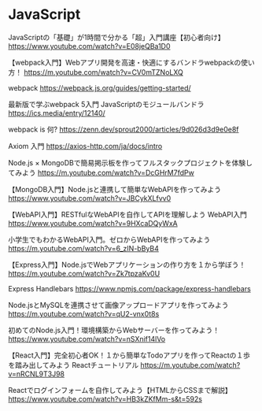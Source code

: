 # JavaScript
JavaScriptの「基礎」が1時間で分かる「超」入門講座【初心者向け】
https://www.youtube.com/watch?v=E08jeQBa1D0

【webpack入門】Webアプリ開発を高速・快適にするバンドラwebpackの使い方！ 
https://m.youtube.com/watch?v=CV0mTZNoLXQ

webpack 
https://webpack.js.org/guides/getting-started/

最新版で学ぶwebpack 5入門
JavaScriptのモジュールバンドラ
https://ics.media/entry/12140/

webpack is 何?
https://zenn.dev/sprout2000/articles/9d026d3d9e0e8f

Axiom 入門
https://axios-http.com/ja/docs/intro

Node.js × MongoDBで簡易掲示板を作ってフルスタックプロジェクトを体験してみよう
https://m.youtube.com/watch?v=DcGHrM7fdPw

【MongoDB入門】Node.jsと連携して簡単なWebAPIを作ってみよう
https://www.youtube.com/watch?v=JBCykXLfvv0

【WebAPI入門】RESTfulなWebAPIを自作してAPIを理解しよう WebAPI入門 https://www.youtube.com/watch?v=9HXcaDQyWxA

小学生でもわかるWebAPI入門。ゼロからWebAPIを作ってみよう https://m.youtube.com/watch?v=6_zIN-bByB4

【Express入門】Node.jsでWebアプリケーションの作り方を１から学ぼう！ https://m.youtube.com/watch?v=Zk7tpzaKv0U

Express Handlebars https://www.npmjs.com/package/express-handlebars

Node.jsとMySQLを連携させて画像アップロードアプリを作ってみよう https://m.youtube.com/watch?v=qU2-vnx0t8s

初めてのNode.js入門！環境構築からWebサーバーを作ってみよう！ https://www.youtube.com/watch?v=nSXnif14lVo

【React入門】完全初心者OK！１から簡単なTodoアプリを作ってReactの１歩を踏み出してみよう Reactチュートリアル https://m.youtube.com/watch?v=nRCNL9T3J98

Reactでログインフォームを自作してみよう【HTMLからCSSまで解説】
https://www.youtube.com/watch?v=HB3kZKfMm-s&t=592s
